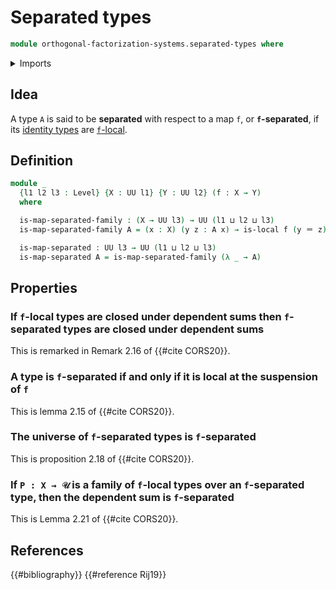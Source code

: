 # Separated types

```agda
module orthogonal-factorization-systems.separated-types where
```

<details><summary>Imports</summary>

```agda
open import foundation.identity-types
open import foundation.universe-levels

open import orthogonal-factorization-systems.local-types
```

</details>

## Idea

A type `A` is said to be **separated** with respect to a map `f`, or
**`f`-separated**, if its [identity types](foundation-core.identity-types.md)
are [`f`-local](orthogonal-factorization-systems.local-types.md).

## Definition

```agda
module _
  {l1 l2 l3 : Level} {X : UU l1} {Y : UU l2} (f : X → Y)
  where

  is-map-separated-family : (X → UU l3) → UU (l1 ⊔ l2 ⊔ l3)
  is-map-separated-family A = (x : X) (y z : A x) → is-local f (y ＝ z)

  is-map-separated : UU l3 → UU (l1 ⊔ l2 ⊔ l3)
  is-map-separated A = is-map-separated-family (λ _ → A)
```

## Properties

### If `f`-local types are closed under dependent sums then `f`-separated types are closed under dependent sums

This is remarked in Remark 2.16 of {{#cite CORS20}}.

### A type is `f`-separated if and only if it is local at the suspension of `f`

This is lemma 2.15 of {{#cite CORS20}}.

### The universe of `f`-separated types is `f`-separated

This is proposition 2.18 of {{#cite CORS20}}.

### If `P : X → 𝒰` is a family of `f`-local types over an `f`-separated type, then the dependent sum is `f`-separated

This is Lemma 2.21 of {{#cite CORS20}}.

## References

{{#bibliography}} {{#reference Rij19}}
